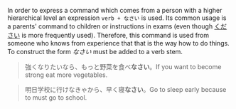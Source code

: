 In order to express a command which comes from a person with a higher hierarchical level an expression `verb + なさい` is used. Its common usage is a parents' command to children or instructions in exams (even though [ください](46) is more frequently used). Therefore, this command is used from someone who knows from experience that that is the way how to do things.
To construct the form *なさい* must be added to a verb stem.
>強くなりたいなら、もっと野菜を食べ**なさい**。If you want to become strong eat more vegetables.

>明日学校に行けなきゃから、早く寝**なさい**。Go to sleep early because to must go to school.